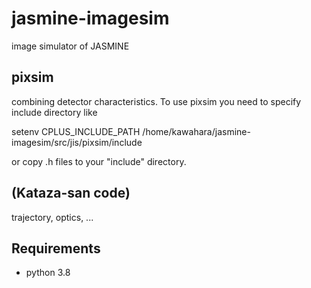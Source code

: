 # jasmine-imagesim
image simulator of JASMINE

## pixsim

combining detector characteristics. To use pixsim you need to specify include directory like

setenv CPLUS_INCLUDE_PATH /home/kawahara/jasmine-imagesim/src/jis/pixsim/include

or copy .h files to your "include" directory.

## (Kataza-san code)

trajectory, optics, ...

## Requirements
- python 3.8 



